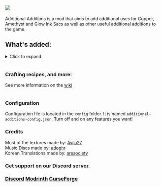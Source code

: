 # ![](https://i.imgur.com/PoIwJqg.png)
Additional Additions is a mod that aims to add additional uses for Copper, Amethyst and Glow Ink Sacs as well as other useful additional additions to the game.

## What's added:
<details>
  <summary>Click to expand</summary>
  

  ### Ropes
  Use them to climb upwards and downwards with ease.
  
  ![](https://i.imgur.com/pk9oOpM.png)
  
  ### Copper Patina
  Get it by scraping off the oxidation layer from copper. It is like redstone, but not redstone!
  
  ![](https://i.imgur.com/aKaYg6s.png)
  
  ### Wrench
  Rotate the blocks! You can put it into a Dispenser to rotate blocks automatically.
  
  ![](https://i.imgur.com/U8lCGJ4.png)
  
  ### Rose Gold
  A new alloy of Gold and Copper. Upgrade Golden items on a Smithing Table with a Copper Ingot to get those!
  
  ![](https://i.imgur.com/dpaNeRJ.png)
  
  ### Crossbow with Spyglass
  Zoom onto your target using Shift!
  
  ![](https://i.imgur.com/vY19BL0.png)
  
  ### Precision
  A new Crossbow enchantment, increasing it's accuracy.
  
  ### Speed
  A new Boots enchantment, making the player faster!
  
  ### Watering Can
  Water your crops to make them grow faster!
  
  ![](https://i.imgur.com/KfNjB2V.png)
  
  ### New Foods
  New Food Items, including Sweet Berry Pie, Fried Egg, and Honeyed Apple!
  
  ![](https://i.imgur.com/cXUpedX.png)

  ### Amethyst Lamp
  Doesn't light up the area, but prevents mob spawning in a radius of 8 blocks!

  ![](https://i.imgur.com/vL8bwek.png)

  ### Trident Shard
  Craft a Trident using them, dropped from Elder Guardians

  ![](https://i.imgur.com/PjSyqas.png)

  ### Glow Stick
  Throw them to light up the area

  ![](https://i.imgur.com/1Xti4Yj.png)

  ### Mysterious Bag
  Buy it from a Wandering Trader, open it and get random items!

  ![](https://i.imgur.com/cLzI3Yy.png)

  ### Gilded Netherite
  Upgrade your Netherite items with Golden ingots. Higher enchantability, and piglins won't attack you!

  ![](https://i.imgur.com/9qdg1Q8.png)

  ### New Potions
  Now you can craft Potion of Glow, and Potion of Haste!

  ### Depth Meter
  Measure your depth!

  ![](https://i.imgur.com/M3zggk8.png)

  ### Compostable Rotten Flesh
  Recycle it!
  
  ### Music Discs!
  Listen to 3 new music discs
  
  ### ...coming more!
  
</details>

<br>

### Crafting recipes, and more:
See more information on the [wiki](https://github.com/Dqu1J/additionaladditions/wiki)  
<br>
### Configuration
Configuration file is located in the `config` folder. It is named `additional-additions-config.json`.
Turn off and on any features you want!
### Credits
Most of the textures made by: [Avila27](https://www.curseforge.com/members/avila27/)  
Music Discs made by: [adoghr](https://www.youtube.com/channel/UCg39EifZ8wUEUZPWhGjslNg)  
Korean Translations made by: [aresociety](https://github.com/aresociety)
<br>
### Get support on our Discord server.
### [Discord](https://discord.com/invite/g5a7ZA62t3) [Modrinth](https://modrinth.com/mod/addadd) [CurseForge](https://www.curseforge.com/minecraft/mc-mods/additional-additions)
